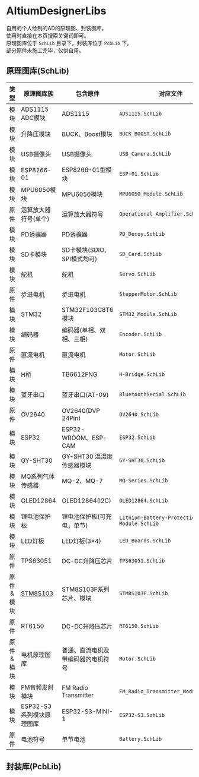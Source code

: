 # AltiumDesignerLibs
自用的个人绘制的AD的原理图、封装图库。  
使用时直接在本页搜索关键词即可。  
原理图库位于 `SchLib` 目录下，封装库位于 `PcbLib` 下。  
部分原件未施工完毕，仅供自用。  

## 原理图库(SchLib)

| 类型      |      原理图库族                                    |          包含原件           |                  对应文件                  |       关键词(搜索用)       |
| :-------: | ------------------------------------------------- | --------------------------- | --------------------------------------- | -------------------------- |
| 模块      | ADS1115 ADC模块                                    | ADS1115                     | `ADS1115.SchLib`                         | ADC、ADS1115               |
| 模块      | 升降压模块                                         | BUCK、Boost模块             | `BUCK_BOOST.SchLib`                       | BUCK、BOOST、DC-DC         |
| 模块      | USB摄像头                                          | USB摄像头                   | `USB_Camera.SchLib`                       | USB 摄像头                 |
| 模块      | ESP8266-01                                         | ESP8266-01型模块            | `ESP-01.SchLib`                          | ESP-01、ESP8266            |
| 模块      | MPU6050模块                                        | MPU6050模块                 | `MPU6050_Module.SchLib`                  | MPU6050                    |
| 原件      | 运算放大器符号(单个)                                | 运算放大器符号              | `Operational_Amplifier.SchLib`             | 运算放大器、运算放大器符号 |
| 模块      | PD诱骗器                                           | PD诱骗器                    | `PD_Decoy.SchLib`                        | PD诱骗器                   |
| 模块      | SD卡模块                                           | SD卡模块(SDIO、SPI模式均可) | `SD_Card.SchLib`                          | SD卡模块                   |
| 模块      | 舵机                                               | 舵机                        | `Servo.SchLib`                           | 舵机                       |
| 原件      | 步进电机                                           | 步进电机                    | `StepperMotor.SchLib`                     | 步进电机                   |
| 模块      | STM32                                              | STM32F103C8T6模块           | `STM32_Module.SchLib`                    | STM32、STM32F103C8T6       |
| 模块      | 编码器                                             | 编码器(单相、双相、三相)    | `Encoder.SchLib`                           | Encoder、编码器            |
| 原件      | 直流电机                                           | 直流电机                    | `Motor.SchLib`                            | 直流电机、电机             |
| 模块      | H桥                                                | TB6612FNG                   | `H-Bridge.SchLib`                        | H桥、TB6612                |
| 模块      | 蓝牙串口                                           | 蓝牙串口(AT-09)             | `BluetoothSerial.SchLib`                  | 蓝牙串口、AT-09            |
| 原件      | OV2640                                             | OV2640(DVP 24Pin)           | `OV2640.SchLib`                          | OV2640                     |
| 模块      | ESP32                                              | ESP32-WROOM、ESP-CAM        | `ESP32.SchLib`                           | ESP32、ESP32-CAM           |
| 模块      | GY-SHT30                                           | GY-SHT30 温湿度传感器模块   | `GY-SHT30.SchLib`                         | GY-SHT30                   |
| 模块      | MQ系列气体传感器                                   | MQ-2、MQ-7                  | `MQ-Series.SchLib`                         | MQ-2、MQ-7                 |
| 模块      | OLED12864                                          | OLED12864(I2C)              | `OLED12864.SchLib`                         | OLED12864                  |
| 模块      | 锂电池保护板                                       | 锂电池保护板(可充电，单节)  | `Lithium-Battery-Protection-Module.SchLib` | 锂电池保护板、锂电池充电板 |
| 模块      | LED灯板                                            | LED灯板(3\*4)               | `LED_Boards.SchLib`                        | LED、灯板                  |
| 原件      | TPS63051                                          | DC-DC升降压芯片             | `TPS63051.SchLib`                         | TPS63051、TPS63051-3.3V   |
| 原件&模块 | [STM8S103](./Docs/STM8S103F.SchLib.md)            | STM8S103F系列芯片、模块      | `STM8S103F.SchLib`                         | STM8103F2P6、STM8S103F3P6  |
| 原件      | RT6150                                           | DC-DC升降压芯片             | `RT6150.SchLib`                           | RT6150                    |
| 原件&模块 | 电机原理图库                                       | 普通、直流电机及带编码器的电机符号 | `Motor.SchLib`                           | 编码器、电机            |
| 模块      | FM音频发射模块                                    | FM Radio Transmitter        | `FM_Radio_Transmitter_Module.SchLib`       | FM音频发射模块               |
| 模块      | ESP32-S3系列模块原理图库                          | ESP32-S3-MINI-1              | `ESP32-S3.SchLib`                        | ESP32-S3、ESP32 S3           |
| 原件      | 电池符号                                          | 单节电池                    | `Battery.SchLib`                           | 电池、Battery             |


## 封装库(PcbLib)




